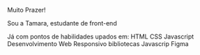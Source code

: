Muito Prazer!

Sou a Tamara, estudante de front-end

Já com pontos de habilidades upados em:
HTML
CSS
Javascript 
Desenvolvimento Web Responsivo
bibliotecas Javascrip
Figma


